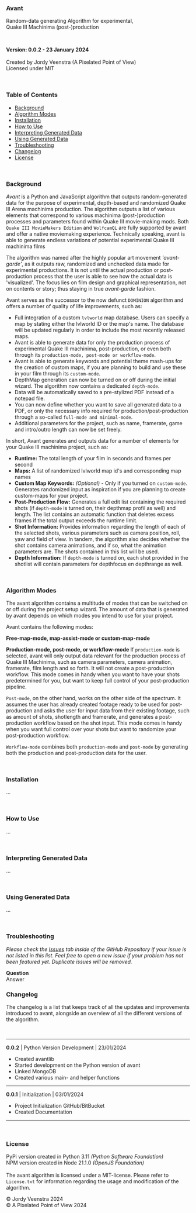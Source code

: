 ### Avant
Random-data generating Algorithm for experimental,<br>
Quake III Machinima (post-)production
<br/>


<br/>

**Version: 0.0.2 - 23 January 2024**
<br/><br/>
Created by Jordy Veenstra (A Pixelated Point of View)<br/>
Licensed under MIT

<br/>

### Table of Contents

* [Background](#background)
* [Algorithm Modes](#algorithm-modes)
* [Installation](#installation)
* [How to Use](#how-to-use)
* [Interpreting Generated Data](#interpreting-generated-data)
* [Using Generated Data](#using-generated-data)
* [Troubleshooting](#troubleshooting)
* [Changelog](#changelog)
* [License](#license)

<br/>

### Background
*Avant* is a Python and JavaScript algorithm that outputs random-generated data for the purpose of experimental, depth-based and randomized Quake III Arena machinima production. The algorithm outputs a list of various elements that correspond to various machinima (post-)production processes and parameters found within Quake III movie-making mods. Both `Quake III MovieMakers Edition` and `WolfcamQL` are fully supported by avant and offer a native moviemaking experience. Technically speaking, avant is able to generate endless variations of potential experimental Quake III machinima films

The algorithm was named after the highly popular art movement *'avant-garde'*, as it outputs raw, randomized and unchecked data made for experimental productions. It is not until the actual production or post-production process that the user is able to see how the actual data is 'visualized'. The focus lies on film design and graphical representation, not on contents or story; thus staying in true *avant-garde* fashion.

Avant serves as the successor to the now defunct `DOMINION` algorithm and offers a number of quality of life improvements, such as:

* Full integration of a custom `lvlworld` map database. Users can specify a map by stating either the lvlworld ID or the map's name. The database will be updated regularly in order to include the most recently released maps.
* Avant is able to generate data for only the production process of experimental Quake III machinima, post-production, or even both through its `production-mode, post-mode or workflow-mode`.
* Avant is able to generate keywords and potential theme mash-ups for the creation of custom maps, if you are planning to build and use these in your film through its `custom-mode`.
* DepthMap generation can now be turned on or off during the initial wizard. The algorithm now contains a dedicated `depth-mode`.
* Data will be automatically saved to a pre-stylized PDF instead of a notepad file.
* You can now define whether you want to save all generated data to a PDF, or only the necessary info required for production/post-production through a so-called `full-mode and minimal-mode`.
* Additional parameters for the project, such as name, framerate, game and intro/outro length can now be set freely.

In short, Avant generates and outputs data for a number of elements for your Quake III machinima project, such as:
* **Runtime:** The total length of your film in seconds and frames per second
* **Maps:** A list of randomized lvlworld map id's and corresponding map names
* **Custom Map Keywords:** *(Optional)* - Only if you turned on `custom-mode`. Generates randomized input as inspiration if you are planning to create custom-maps for your project.
* **Post-Production Flow:** Generates a full edit list containing the required shots (if `depth-mode` is turned on, their depthmap profil as well) and length. The list contains an automatic function that deletes excess frames if the total output exceeds the runtime limit.
* **Shot Information:** Provides information regarding the length of each of the selected shots, various parameters such as camera position, roll, yaw and field of view. In tandem, the algorithm also decides whether the shot contains camera animations, and if so, what the animation parameters are. The shots contained in this list will be used.
* **Depth Information:** If `depth-mode` is turned on, each shot provided in the shotlist will contain parameters for depthfocus en depthrange as well.

<br/>

### Algorithm Modes
The avant algorithm contains a multitude of modes that can be switched on or off during the project setup wizard. The amount of data that is generated by avant depends on which modes you intend to use for your project. 

Avant contains the following modes:

**Free-map-mode, map-assist-mode or custom-map-mode**

**Production-mode, post-mode, or workflow-mode**
If `production-mode` is selected, avant will only output data relevant for the production process of Quake III Machinima, such as camera parameters, camera animation, framerate, film length and so forth. It will not create a post-production workflow. This mode comes in handy when you want to have your shots predetermined for you, but want to keep full control of your post-production pipeline.

`Post-mode`, on the other hand, works on the other side of the spectrum. It assumes the user has already created footage ready to be used for post-production and asks the user for input data from their existing footage, such as amount of shots, shotlength and framerate, and generates a post-production workflow based on the shot input. This mode comes in handy when you want full control over your shots but want to randomize your post-production workflow.

`Workflow-mode` combines both `production-mode` and `post-mode` by generating both the production and post-production data for the user. 


<br/>

### Installation
...

<br/>

### How to Use
...

<br/>

### Interpreting Generated Data
...

<br/>

### Using Generated Data
...

<br/>

### Troubleshooting
*Please check the [Issues](https://github.com/jiyorude/avant/issues) tab inside of the GitHub Repository if your issue is not listed in this list. Feel free to open a new issue if your problem has not been featured yet. Duplicate issues will be removed.*

**Question** <br/>
Answer
<br/>

### Changelog
The changelog is a list that keeps track of all the updates and improvements introduced to avant, alongside an overview of all the different versions of the algorithm.

<br/>

----
**0.0.2** | Python Version Development | 23/01/2024 <br/>
* Created avantlib
* Started development on the Python version of avant
* Linked MongoDB
* Created various main- and helper functions
----
**0.0.1** | Initialization | 03/01/2024 <br/>
* Project Initialization GitHub/BitBucket
* Created Documentation
----

<br>

### License
PyPi version created in Python 3.11 *(Python Software Foundation)*<br>
NPM version created in Node 21.1.0 *(OpenJS Foundation)*<br/><br/>
The avant algorithm is licensed under a MIT-license. Please refer to `License.txt` for information regarding the usage and modification of the algorithm.

&copy; Jordy Veenstra 2024 <br>
&copy; A Pixelated Point of View 2024